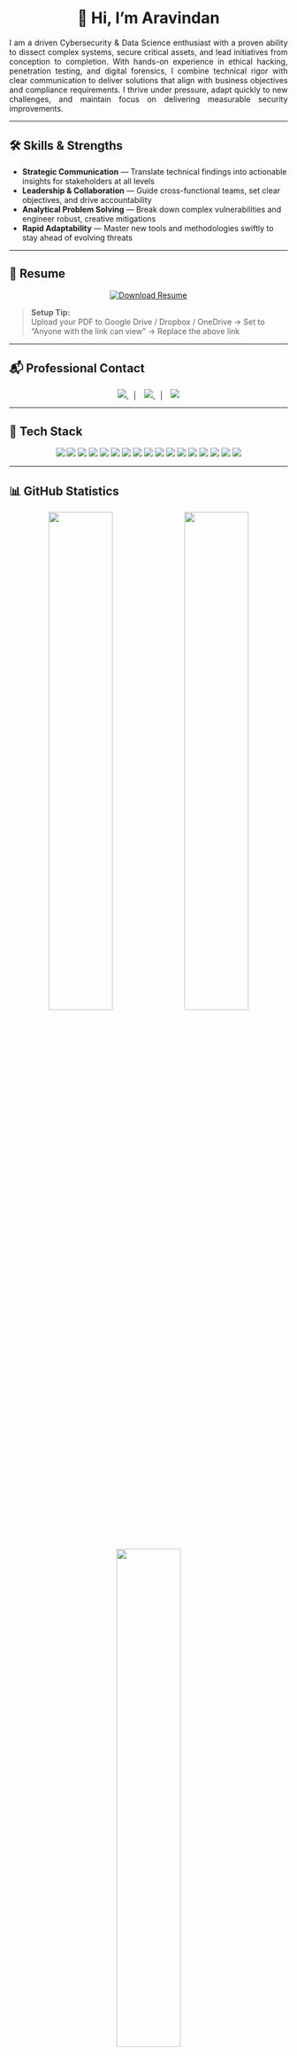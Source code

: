 <h1 align="center">👋 Hi, I’m Aravindan</h1>

<p align="justify">
I am a driven Cybersecurity & Data Science enthusiast with a proven ability to dissect complex systems, secure critical assets, and lead initiatives from conception to completion. With hands-on experience in ethical hacking, penetration testing, and digital forensics, I combine technical rigor with clear communication to deliver solutions that align with business objectives and compliance requirements. I thrive under pressure, adapt quickly to new challenges, and maintain focus on delivering measurable security improvements.
</p>

---

## 🛠️ Skills & Strengths

- **Strategic Communication** — Translate technical findings into actionable insights for stakeholders at all levels  
- **Leadership & Collaboration** — Guide cross-functional teams, set clear objectives, and drive accountability  
- **Analytical Problem Solving** — Break down complex vulnerabilities and engineer robust, creative mitigations  
- **Rapid Adaptability** — Master new tools and methodologies swiftly to stay ahead of evolving threats  

---

## 📄 Resume

<p align="center">
  <a href="https://your-cloud-service.com/your-resume.pdf" target="_blank">
    <img src="https://img.shields.io/badge/Download_Resume-BF0505?style=for-the-badge&logo=adobeacrobatreader&logoColor=white" alt="Download Resume"/>
  </a>
</p>

> **Setup Tip:**  
> Upload your PDF to Google Drive / Dropbox / OneDrive → Set to “Anyone with the link can view” → Replace the above link

---

## 📬 Professional Contact

<p align="center">
  <a href="https://linkedin.com/in/arav1nd4n">
    <img src="https://img.shields.io/badge/LinkedIn-BF0505?style=for-the-badge&logo=linkedin&logoColor=white" />
  </a>
  &nbsp;&nbsp;│&nbsp;&nbsp;
  <a href="mailto:your_email@gmail.com">
    <img src="https://img.shields.io/badge/Email-BF0505?style=for-the-badge&logo=gmail&logoColor=white" />
  </a>
  &nbsp;&nbsp;│&nbsp;&nbsp;
  <a href="https://instagram.com/yourusername">
    <img src="https://img.shields.io/badge/Instagram-BF0505?style=for-the-badge&logo=instagram&logoColor=white" />
  </a>
</p>

---

## 🧰 Tech Stack

<p align="center">
  <img src="https://img.shields.io/badge/Python-BF0505?style=for-the-badge&logo=python&logoColor=white" />
  <img src="https://img.shields.io/badge/C%2B%2B-BF0505?style=for-the-badge&logo=c%2B%2B&logoColor=white" />
  <img src="https://img.shields.io/badge/Bash-BF0505?style=for-the-badge&logo=gnubash&logoColor=white" />
  <img src="https://img.shields.io/badge/SQL-BF0505?style=for-the-badge&logo=mysql&logoColor=white" />
  <img src="https://img.shields.io/badge/Kali_Linux-BF0505?style=for-the-badge&logo=kalilinux&logoColor=white" />
  <img src="https://img.shields.io/badge/Ubuntu-BF0505?style=for-the-badge&logo=ubuntu&logoColor=white" />
  <img src="https://img.shields.io/badge/Arch_Linux-BF0505?style=for-the-badge&logo=archlinux&logoColor=white" />
  <img src="https://img.shields.io/badge/Burp_Suite-BF0505?style=for-the-badge&logo=burpsuite&logoColor=white" />
  <img src="https://img.shields.io/badge/Metasploit-BF0505?style=for-the-badge&logo=metasploit&logoColor=white" />
  <img src="https://img.shields.io/badge/Nmap-BF0505?style=for-the-badge&logo=nmap&logoColor=white" />
  <img src="https://img.shields.io/badge/Wireshark-BF0505?style=for-the-badge&logo=wireshark&logoColor=white" />
  <img src="https://img.shields.io/badge/VS_Code-BF0505?style=for-the-badge&logo=visualstudiocode&logoColor=white" />
  <img src="https://img.shields.io/badge/Vim-BF0505?style=for-the-badge&logo=vim&logoColor=white" />
  <img src="https://img.shields.io/badge/Nano-BF0505?style=for-the-badge&logo=gnu&logoColor=white" />
  <img src="https://img.shields.io/badge/Git-BF0505?style=for-the-badge&logo=git&logoColor=white" />
  <img src="https://img.shields.io/badge/Docker-BF0505?style=for-the-badge&logo=docker&logoColor=white" />
  <img src="https://img.shields.io/badge/Zsh-BF0505?style=for-the-badge&logo=zsh&logoColor=white" />
</p>

---

## 📊 GitHub Statistics

<p align="center">
  <img src="https://github-readme-stats.vercel.app/api?username=arav1nd4n&show_icons=true&title_color=BF0505&text_color=ffffff&icon_color=BF0505&bg_color=0d1117&hide_border=false" width="48%" />
  <img src="https://github-readme-streak-stats.herokuapp.com/?user=arav1nd4n&theme=dark&ring=BF0505&fire=BF0505&currStreakLabel=ffffff&sideNums=ffffff&sideLabels=ffffff&dates=888888&border=BF0505" width="48%" />
  <br />
  <img src="https://github-readme-stats.vercel.app/api/top-langs/?username=arav1nd4n&title_color=BF0505&text_color=ffffff&icon_color=BF0505&bg_color=0d1117&hide_border=false&layout=compact" width="48%" />
</p>

---

## 📅 Contribution Calendar

<p align="center">
  <img src="https://ghchart.rshah.org/BF0505/arav1nd4n" alt="Aravindan's 365-day Contribution Graph" width="90%" />
</p>

---

<p align="center">
  <strong><em>Keep your focus on impact and continuous improvement.</em></strong>
</p>
